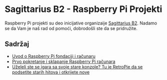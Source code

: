 # Sagittarius B2 - Raspberry Pi Projekti

Raspberry Pi projekti su deo inicijative organizaije [Sagittarius B2](https://github.com/sagittarius-b2/sagittarius-b2.github.io). Nadamo se da Vam je naš rad od pomoći, dobrodošli ste da se pridružite.

## Sadržaj
* [Uvod o Raspberry Pi fondaciji i računaru](RaspberryPi/RaspberryPi.md)
* [Prvo pokretanje i sklapanje Raspberry Pi računara](PrvoPokretanje/PrvoPokretanje.md)
* [Uželeli ste se igara sa svoje stare konzole? Tu je RetroPie da se podsetite starih hitova i otkrijete nove](RetroPie/RetroPie.md)
